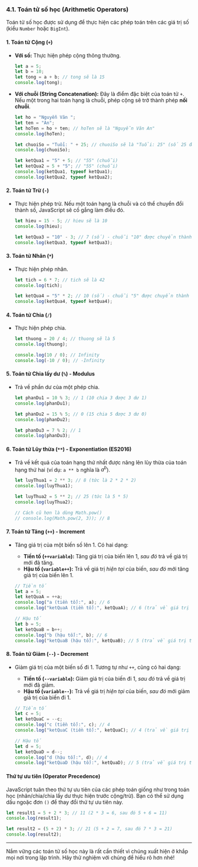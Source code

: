 ### **4.1. Toán tử số học (Arithmetic Operators)**

Toán tử số học được sử dụng để thực hiện các phép toán trên các giá trị số (kiểu `Number` hoặc `BigInt`).

#### **1. Toán tử Cộng (`+`)**

- **Với số:** Thực hiện phép cộng thông thường.

  ```javascript
  let a = 5;
  let b = 10;
  let tong = a + b; // tong sẽ là 15
  console.log(tong);
  ```

- **Với chuỗi (String Concatenation):** Đây là điểm đặc biệt của toán tử `+`. Nếu một trong hai toán hạng là chuỗi, phép cộng sẽ trở thành phép **nối chuỗi**.

  ```javascript
  let ho = "Nguyễn Văn ";
  let ten = "An";
  let hoTen = ho + ten; // hoTen sẽ là "Nguyễn Văn An"
  console.log(hoTen);

  let chuoiSo = "Tuổi: " + 25; // chuoiSo sẽ là "Tuổi: 25" (số 25 được chuyển thành chuỗi)
  console.log(chuoiSo);

  let ketQua1 = "5" + 5; // "55" (chuỗi)
  let ketQua2 = 5 + "5"; // "55" (chuỗi)
  console.log(ketQua1, typeof ketQua1);
  console.log(ketQua2, typeof ketQua2);
  ```

#### **2. Toán tử Trừ (`-`)**

- Thực hiện phép trừ. Nếu một toán hạng là chuỗi và có thể chuyển đổi thành số, JavaScript sẽ cố gắng làm điều đó.

  ```javascript
  let hieu = 15 - 5; // hieu sẽ là 10
  console.log(hieu);

  let ketQua3 = "10" - 3; // 7 (số) - chuỗi "10" được chuyển thành số 10
  console.log(ketQua3, typeof ketQua3);
  ```

#### **3. Toán tử Nhân (`*`)**

- Thực hiện phép nhân.

  ```javascript
  let tich = 6 * 7; // tich sẽ là 42
  console.log(tich);

  let ketQua4 = "5" * 2; // 10 (số) - chuỗi "5" được chuyển thành số 5
  console.log(ketQua4, typeof ketQua4);
  ```

#### **4. Toán tử Chia (`/`)**

- Thực hiện phép chia.

  ```javascript
  let thuong = 20 / 4; // thuong sẽ là 5
  console.log(thuong);

  console.log(10 / 0); // Infinity
  console.log(-10 / 0); // -Infinity
  ```

#### **5. Toán tử Chia lấy dư (`%`) - Modulus**

- Trả về phần dư của một phép chia.

  ```javascript
  let phanDu1 = 10 % 3; // 1 (10 chia 3 được 3 dư 1)
  console.log(phanDu1);

  let phanDu2 = 15 % 5; // 0 (15 chia 5 được 3 dư 0)
  console.log(phanDu2);

  let phanDu3 = 7 % 2; // 1
  console.log(phanDu3);
  ```

#### 6. Toán tử Lũy thừa (`**`) - Exponentiation (ES2016)

- Trả về kết quả của toán hạng thứ nhất được nâng lên lũy thừa của toán hạng thứ hai (ví dụ: `a ** b` nghĩa là $a^b$).

  ```javascript
  let luyThua1 = 2 ** 3; // 8 (tức là 2 * 2 * 2)
  console.log(luyThua1);

  let luyThua2 = 5 ** 2; // 25 (tức là 5 * 5)
  console.log(luyThua2);

  // Cách cũ hơn là dùng Math.pow()
  // console.log(Math.pow(2, 3)); // 8
  ```

#### **7. Toán tử Tăng (`++`) - Increment**

- Tăng giá trị của một biến số lên 1. Có hai dạng:

  - **Tiền tố (`++variable`):** Tăng giá trị của biến lên 1, _sau đó_ trả về giá trị mới đã tăng.
  - **Hậu tố (`variable++`):** Trả về giá trị _hiện tại_ của biến, _sau đó_ mới tăng giá trị của biến lên 1.

  ```javascript
  // Tiền tố
  let a = 5;
  let ketQuaA = ++a;
  console.log("a (tiền tố):", a); // 6
  console.log("ketQuaA (tiền tố):", ketQuaA); // 6 (trả về giá trị sau khi tăng)

  // Hậu tố
  let b = 5;
  let ketQuaB = b++;
  console.log("b (hậu tố):", b); // 6
  console.log("ketQuaB (hậu tố):", ketQuaB); // 5 (trả về giá trị trước khi tăng)
  ```

#### **8. Toán tử Giảm (`--`) - Decrement**

- Giảm giá trị của một biến số đi 1. Tương tự như `++`, cũng có hai dạng:

  - **Tiền tố (`--variable`):** Giảm giá trị của biến đi 1, _sau đó_ trả về giá trị mới đã giảm.
  - **Hậu tố (`variable--`):** Trả về giá trị _hiện tại_ của biến, _sau đó_ mới giảm giá trị của biến đi 1.

  ```javascript
  // Tiền tố
  let c = 5;
  let ketQuaC = --c;
  console.log("c (tiền tố):", c); // 4
  console.log("ketQuaC (tiền tố):", ketQuaC); // 4 (trả về giá trị sau khi giảm)

  // Hậu tố
  let d = 5;
  let ketQuaD = d--;
  console.log("d (hậu tố):", d); // 4
  console.log("ketQuaD (hậu tố):", ketQuaD); // 5 (trả về giá trị trước khi giảm)
  ```

#### **Thứ tự ưu tiên (Operator Precedence)**

JavaScript tuân theo thứ tự ưu tiên của các phép toán giống như trong toán học (nhân/chia/chia lấy dư thực hiện trước cộng/trừ). Bạn có thể sử dụng dấu ngoặc đơn `()` để thay đổi thứ tự ưu tiên này.

```javascript
let result1 = 5 + 2 * 3; // 11 (2 * 3 = 6, sau đó 5 + 6 = 11)
console.log(result1);

let result2 = (5 + 2) * 3; // 21 (5 + 2 = 7, sau đó 7 * 3 = 21)
console.log(result2);
```

---

Nắm vững các toán tử số học này là rất cần thiết vì chúng xuất hiện ở khắp mọi nơi trong lập trình. Hãy thử nghiệm với chúng để hiểu rõ hơn nhé!
